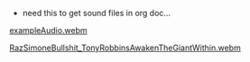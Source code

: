 - need this to get sound files in org doc...


[exampleAudio.webm](https://github.com/FifthXenia/schizophrenia/assets/7407672/cb46ab3e-2e69-40d8-b4ed-31fff03717af)


[RazSimoneBullshit_TonyRobbinsAwakenTheGiantWithin.webm](https://github.com/FifthXenia/schizophrenia/assets/7407672/f3dc0114-1460-41ee-9c6c-bec8f95587e7)
